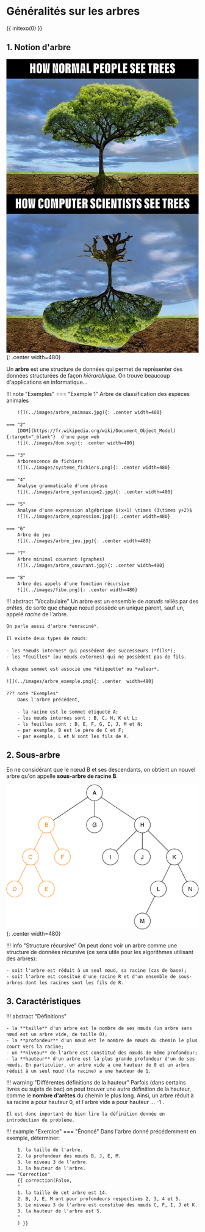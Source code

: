 # Généralités sur les arbres

{{ initexo(0) }}

## 1. Notion d'arbre

![](../images/normal-people-see-trees-computer-scientists-see-trees.jpeg){: .center width=480} 

Un **arbre** est une structure de données qui permet de représenter des données structurées de façon *hiérarchique*. On trouve beaucoup d'applications en informatique...

!!! note "Exemples"
    === "Exemple 1"
        Arbre de classification des espèces animales
        
        ![](../images/arbre_animaux.jpg){: .center width=480} 
    
    === "2"
        [DOM](https://fr.wikipedia.org/wiki/Document_Object_Model){:target="_blank"}  d'une page web
        ![](../images/dom.svg){: .center width=480} 
    
    === "3"
        Arborescence de fichiers
        ![](../images/systeme_fichiers.png){: .center width=480} 

    === "4"
        Analyse grammaticale d'une phrase
        ![](../images/arbre_syntaxique2.jpg){: .center width=480} 
    
    === "5"
        Analyse d'une expression algébrique $(x+1) \times (3\times y+2)$
        ![](../images/arbre_expression.jpg){: .center width=480}
    
    === "6"
        Arbre de jeu
        ![](../images/arbre_jeu.jpg){: .center width=480}

    === "7"
        Arbre minimal couvrant (graphes)
        ![](../images/arbre_couvrant.jpg){: .center width=480} 

    === "8"
        Arbre des appels d'une fonction récursive
        ![](../images/fibo.png){: .center width=480} 


!!! abstract "Vocabulaire"
    Un arbre est un ensemble de *nœuds* reliés par des *arêtes*, de sorte que chaque nœud possède un unique parent, sauf un, appelé *racine* de l'arbre.

    On parle aussi d'arbre *enraciné*.

    Il existe deux types de nœuds:

    - les *nœuds internes* qui possèdent des successeurs (*fils*);
    - les *feuilles* (ou nœuds externes) qui ne possèdent pas de fils.

    À chaque sommet est associé une *étiquette* ou *valeur*.

    ![](../images/arbre_exemple.png){: .center  width=480} 

    ??? note "Exemples"
        Dans l'arbre précédent,

        - la racine est le sommet étiqueté A;
        - les nœuds internes sont : B, C, H, K et L;
        - ls feuilles sont : D, E, F, G, I, J, M et N;
        - par exemple, B est le père de C et F;
        - par exemple, L et N sont les fils de K.

## 2. Sous-arbre

En ne considérant que le nœud B et ses descendants, on obtient un nouvel arbre qu'on appelle **sous-arbre de racine B**.

![](../images/arbre_exemple2.png){: .center width=480} 

!!! info "Structure récursive"
    On peut donc voir un arbre comme une structure de données récursive (ce sera utile pour les algorithmes utilisant des arbres): 

    - soit l'arbre est réduit à un seul nœud, sa racine (cas de base);
    - soit l'arbre est consitué d'une racine R et d'un ensemble de sous-arbres dont les racines sont les fils de R.

## 3. Caractéristiques

!!! abstract "Définitions"

    - la **taille** d'un arbre est le nombre de ses nœuds (un arbre sans nœud est un arbre vide, de taille 0);
    - la **profondeur** d'un nœud est le nombre de nœuds du chemin le plus court vers la racine;
    - un **niveau** de l'arbre est constitué des nœuds de même profondeur;
    - la **hauteur** d'un arbre est la plus grande profondeur d'un de ses nœuds. En particulier, un arbre vide a une hauteur de 0 et un arbre réduit à un seul nœud (la racine) a une hauteur de 1.

!!! warning "Différentes définitions de la hauteur"
    Parfois (dans certains livres ou sujets de bac) on peut trouver une autre définition de la hauteur, comme le **nombre d'arêtes** du chemin le plus long.
    Ainsi, un arbre réduit à sa racine a pour hauteur 0, et l'arbre vide a pour hauteur ... -1 .

    Il est donc important de bien lire la définition donnée en introduction du problème.

!!! example "Exercice"
    === "Énoncé" 
        Dans l'arbre donné précédemment en exemple, déterminer:

        1. la taille de l'arbre.
        2. la profondeur des nœuds B, J, E, M.
        3. le niveau 3 de l'arbre.
        3. la hauteur de l'arbre.
    === "Correction" 
        {{ correction(False, 
        "
        1. la taille de cet arbre est 14.
        2. B, J, E, M ont pour profondeurs respectives 2, 3, 4 et 5.
        3. Le niveau 3 de l'arbre est constitué des nœuds C, F, I, J et K.
        3. la hauteur de l'arbre est 5.
        "
        ) }}